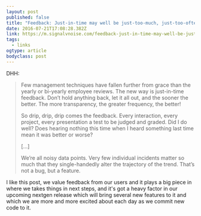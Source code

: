 ```yaml
---
layout: post 
published: false 
title: "Feedback: Just-in-time may well be just-too-much, just-too-often" 
date: 2016-07-21T17:08:28.382Z 
link: https://m.signalvnoise.com/feedback-just-in-time-may-well-be-just-too-much-just-too-often-2f69ab3970c9#.78mit8oib 
tags:
  - links
ogtype: article 
bodyclass: post 
---
```


DHH: 

> Few management techniques have fallen further from grace than the yearly or bi-yearly employee reviews. The new way is just-in-time feedback. Don’t hold anything back, let it all out, and the sooner the better. The more transparency, the greater frequency, the better!
> 
> So drip, drip, drip comes the feedback. Every interaction, every project, every presentation a test to be judged and graded. Did I do well? Does hearing nothing this time when I heard something last time mean it was better or worse?
> 
> [...]
> 
> We’re all noisy data points. Very few individual incidents matter so much that they single-handedly alter the trajectory of the trend. That’s not a bug, but a feature.

I like this post, we value feedback from our users and it plays a big piece in where we takes things in next steps, and it's got a heavy factor in our upcoming nextgen release which will bring several new features to it and which we are more and more excited about each day as we commit new code to it.